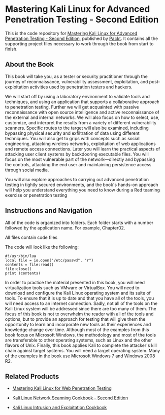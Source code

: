 # Mastering Kali Linux for Advanced Penetration Testing - Second Edition
This is the code repository for [Mastering Kali Linux for Advanced Penetration Testing - Second Edition](https://www.packtpub.com/networking-and-servers/mastering-kali-linux-advanced-penetration-testing-second-edition?utm_source=github&utm_medium=repository&utm_campaign=9781787120235), published by [Packt](https://www.packtpub.com/?utm_source=github). It contains all the supporting project files necessary to work through the book from start to finish.
## About the Book
This book will take you, as a tester or security practitioner through the journey of reconnaissance, vulnerability assessment, exploitation, and post-exploitation activities used by penetration testers and hackers.

We will start off by using a laboratory environment to validate tools and techniques, and using an application that supports a collaborative approach to penetration testing. Further we will get acquainted with passive reconnaissance with open source intelligence and active reconnaissance of the external and internal networks. We will also focus on how to select, use, customize, and interpret the results from a variety of different vulnerability scanners. Specific routes to the target will also be examined, including bypassing physical security and exfiltration of data using different techniques. You will also get to grips with concepts such as social engineering, attacking wireless networks, exploitation of web applications and remote access connections. Later you will learn the practical aspects of attacking user client systems by backdooring executable files. You will focus on the most vulnerable part of the network—directly and bypassing the controls, attacking the end user and maintaining persistence access through social media.

You will also explore approaches to carrying out advanced penetration testing in tightly secured environments, and the book's hands-on approach will help you understand everything you need to know during a Red teaming exercise or penetration testing

## Instructions and Navigation
All of the code is organized into folders. Each folder starts with a number followed by the application name. For example, Chapter02.

All files contain code files.

The code will look like the following:
```
#!/usr/bin/lua
local file = io.open("/etc/passwd", "r")
contents = file:read()
file:close()
print (contents)
```

In order to practice the material presented in this book, you will need virtualization tools
such as VMware or VirtualBox.
You will need to download and configure the Kali Linux operating system and its suite of tools. To ensure that it is up to date and that you have all of the tools, you will need access to an internet connection.
Sadly, not all of the tools on the Kali Linux system will be addressed since there are too many of them. The focus of this book is not to overwhelm the reader with all of the tools and options, but to provide an approach for testing that will give them the opportunity to learn and incorporate new tools as their experiences and knowledge change over time.
Although most of the examples from this book focus on Microsoft Windows, the methodology and most of the tools are transferable to other operating systems, such as Linux and the other flavors of Unix.
Finally, this book applies Kali to complete the attacker's kill chain against target systems. You will need a target operating system. Many of the examples in the book use Microsoft Windows 7 and Windows 2008 R2.

## Related Products
* [Mastering Kali Linux for Web Penetration Testing](https://www.packtpub.com/networking-and-servers/mastering-kali-linux-web-penetration-testing?utm_source=github&utm_medium=repository&utm_campaign=9781784395070)

* [Kali Linux Network Scanning Cookbook - Second Edition](https://www.packtpub.com/networking-and-servers/kali-linux-network-scanning-cookbook-second-edition?utm_source=github&utm_medium=repository&utm_campaign=9781787287907)

* [Kali Linux Intrusion and Exploitation Cookbook](https://www.packtpub.com/networking-and-servers/kali-linux-intrusion-and-exploitation-cookbook?utm_source=github&utm_medium=repository&utm_campaign=9781783982165)
